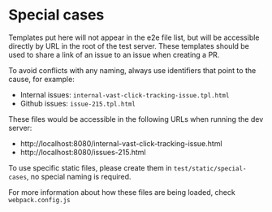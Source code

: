 # Special cases

Templates put here will not appear in the e2e file list, but will be accessible directly by URL in the root of the test server.
These templates should be used to share a link of an issue to an issue when creating a PR.

To avoid conflicts with any naming, always use identifiers that point to the cause, for example:

-   Internal issues: `internal-vast-click-tracking-issue.tpl.html`
-   Github issues: `issue-215.tpl.html`

These files would be accessible in the following URLs when running the dev server:

-   http://localhost:8080/internal-vast-click-tracking-issue.html
-   http://localhost:8080/issues-215.html

To use specific static files, please create them in `test/static/special-cases`, no special naming is required.

For more information about how these files are being loaded, check `webpack.config.js`
